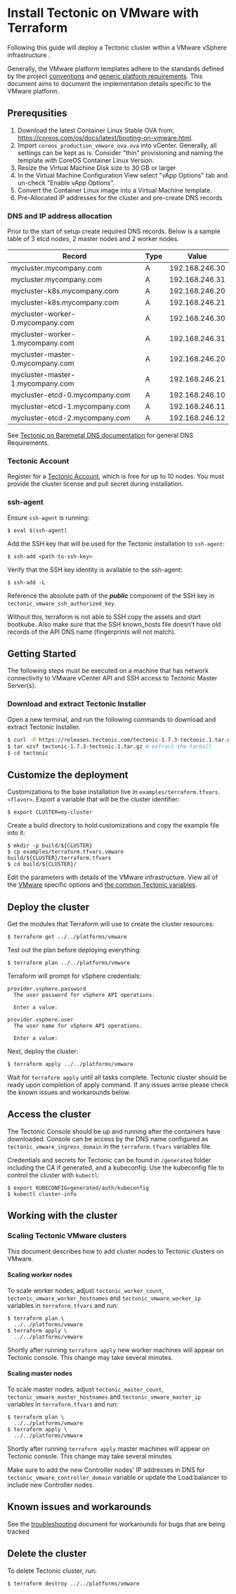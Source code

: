 # Install Tectonic on VMware with Terraform

Following this guide will deploy a Tectonic cluster within a VMware vSphere infrastructure .

Generally, the VMware platform templates adhere to the standards defined by the project [conventions][conventions] and [generic platform requirements][generic]. This document aims to document the implementation details specific to the VMware platform.

## Prerequsities

1. Download the latest Container Linux Stable OVA from; https://coreos.com/os/docs/latest/booting-on-vmware.html.
1. Import `coreos_production_vmware_ova.ova` into vCenter. Generally, all settings can be kept as is. Consider "thin" provisioning and naming the template with CoreOS Container Linux Version.
1. Resize the Virtual Machine Disk size to 30 GB or larger
1. In the Virtual Machine Configuration View select "vApp Options" tab and un-check "Enable vApp Options".
1. Convert the Container Linux image into a Virtual Machine template.
1. Pre-Allocated IP addresses for the cluster and pre-create DNS records

### DNS and IP address allocation

Prior to the start of setup create required DNS records. Below is a sample table of 3 etcd nodes, 2 master nodes and 2 worker nodes. 

| Record | Type | Value |
|------|-------------|:-----:|
|mycluster.mycompany.com | A | 192.168.246.30 |
|mycluster.mycompany.com | A | 192.168.246.31 |
|mycluster-k8s.mycompany.com | A | 192.168.246.20 |
|mycluster-k8s.mycompany.com | A | 192.168.246.21 |
|mycluster-worker-0.mycompany.com | A | 192.168.246.30 |
|mycluster-worker-1.mycompany.com | A | 192.168.246.31 |
|mycluster-master-0.mycompany.com | A | 192.168.246.20 |
|mycluster-master-1.mycompany.com | A | 192.168.246.21 |
|mycluster-etcd-0.mycompany.com | A | 192.168.246.10 |
|mycluster-etcd-1.mycompany.com | A | 192.168.246.11 |
|mycluster-etcd-2.mycompany.com | A | 192.168.246.12 |

See [Tectonic on Baremetal DNS documentation][baremetaldns] for general DNS Requirements.

### Tectonic Account

Register for a [Tectonic Account][register], which is free for up to 10 nodes. You must provide the cluster license and pull secret during installation.

### ssh-agent

Ensure `ssh-agent` is running:
```
$ eval $(ssh-agent)
```

Add the SSH key that will be used for the Tectonic installation to `ssh-agent`:
```
$ ssh-add <path-to-ssh-key>
```

Verify that the SSH key identity is available to the ssh-agent:
```
$ ssh-add -L
```

Reference the absolute path of the **_public_** component of the SSH key in `tectonic_vmware_ssh_authorized_key`.

Without this, terraform is not able to SSH copy the assets and start bootkube.
Also make sure that the SSH known_hosts file doesn't have old records of the API DNS name (fingerprints will not match).

## Getting Started

The following steps must be executed on a machine that has network connectivity to VMware vCenter API and SSH access to Tectonic Master Server(s).

### Download and extract Tectonic Installer

Open a new terminal, and run the following commands to download and extract Tectonic Installer.

```bash
$ curl -O https://releases.tectonic.com/tectonic-1.7.3-tectonic.1.tar.gz # download
$ tar xzvf tectonic-1.7.3-tectonic.1.tar.gz # extract the tarball
$ cd tectonic
```

## Customize the deployment

Customizations to the base installation live in `examples/terraform.tfvars.<flavor>`. Export a variable that will be the cluster identifier:

```
$ export CLUSTER=my-cluster
```

Create a build directory to hold customizations and copy the example file into it:

```
$ mkdir -p build/${CLUSTER}
$ cp examples/terraform.tfvars.vmware build/${CLUSTER}/terraform.tfvars
$ cd build/${CLUSTER}/
```

Edit the parameters with details of the VMware infrastructure. View all of the [VMware][vmware] specific options and [the common Tectonic variables][vars].

## Deploy the cluster

Get the modules that Terraform will use to create the cluster resources:

```
$ terraform get ../../platforms/vmware
```

Test out the plan before deploying everything:

```
$ terraform plan ../../platforms/vmware
```

Terraform will prompt for vSphere credentials:

```
provider.vsphere.password
  The user password for vSphere API operations.

  Enter a value: 

provider.vsphere.user
  The user name for vSphere API operations.

  Enter a value: 
```

Next, deploy the cluster:

```
$ terraform apply ../../platforms/vmware
```

Wait for `terraform apply` until all tasks complete. Tectonic cluster should be ready upon completion of apply command. If any issues arrise please check the known issues and workarounds below.

## Access the cluster

The Tectonic Console should be up and running after the containers have downloaded. Console can be access by the DNS name configured as `tectonic_vmware_ingress_domain` in the `terraform.tfvars` variables file.

Credentials and secrets for Tectonic can be found in `/generated` folder including the CA if generated, and a kubeconfig. Use the kubeconfig file to control the cluster with `kubectl`:

```
$ export KUBECONFIG=generated/auth/kubeconfig
$ kubectl cluster-info
```

## Working with the cluster

### Scaling Tectonic VMware clusters

This document describes how to add cluster nodes to Tectonic clusters on VMware.

#### Scaling worker nodes

To scale worker nodes, adjust `tectonic_worker_count`, `tectonic_vmware_worker_hostnames` and `tectonic_vmware_worker_ip` variables in `terraform.tfvars` and run:

```
$ terraform plan \
  ../../platforms/vmware
$ terraform apply \
  ../../platforms/vmware
```
Shortly after running `terraform apply` new worker machines will appear on Tectonic console. This change may take several minutes.

#### Scaling master nodes

To scale master nodes, adjust `tectonic_master_count`, `tectonic_vmware_master_hostnames` and `tectonic_vmware_master_ip` variables in `terraform.tfvars` and run:

```
$ terraform plan \
  ../../platforms/vmware
$ terraform apply \
  ../../platforms/vmware
```
Shortly after running `terraform apply` master machines will appear on Tectonic console. This change may take several minutes.  

Make sure to add the new Controller nodes' IP addresses in DNS for `tectonic_vmware_controller_domain` variable or update the Load balancer to include new Controller nodes.

## Known issues and workarounds

See the [troubleshooting][troubleshooting] document for workarounds for bugs that are being tracked

## Delete the cluster

To delete Tectonic cluster, run:

```
$ terraform destroy ../../platforms/vmware
```

[register]: https://account.coreos.com
[baremetaldns]: https://coreos.com/tectonic/docs/latest/install/bare-metal/#dns 
[conventions]: ../../conventions.md
[generic]: ../../generic-platform.md
[downloadterraform]: https://www.terraform.io/downloads.html
[vmware]: https://github.com/coreos/tectonic-installer/tree/master/Documentation/variables/vmware.md
[vars]: https://github.com/coreos/tectonic-installer/tree/master/Documentation/variables/config.md
[troubleshooting]: ../../troubleshooting/faq.md
